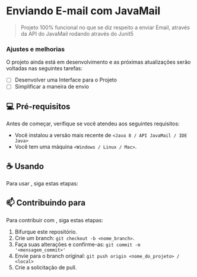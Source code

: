 # Enviando E-mail com JavaMail

> Projeto 100% funcional no que se diz respeito a enviar Email, através da API do JavaMail rodando através do Junit5

### Ajustes e melhorias

O projeto ainda está em desenvolvimento e as próximas atualizações serão voltadas nas seguintes tarefas:

- [ ] Desenvolver uma Interface para o Projeto
- [ ] Simplificar a maneira de envio

## 💻 Pré-requisitos

Antes de começar, verifique se você atendeu aos seguintes requisitos:
* Você instalou a versão mais recente de `<Java 8 / API JavaMail / IDE Java>`
* Você tem uma máquina `<Windows / Linux / Mac>`. 

## ☕ Usando <Enviando E-mail com JavaMail>

Para usar <Enviando E-mail com JavaMail>, siga estas etapas:

## 📫 Contribuindo para <Enviando E-mail com JavaMail>

Para contribuir com <Enviando E-mail com JavaMail>, siga estas etapas:

1. Bifurque este repositório.
2. Crie um branch: `git checkout -b <nome_branch>`.
3. Faça suas alterações e confirme-as: `git commit -m '<mensagem_commit>'`
4. Envie para o branch original: `git push origin <nome_do_projeto> / <local>`
5. Crie a solicitação de pull.
